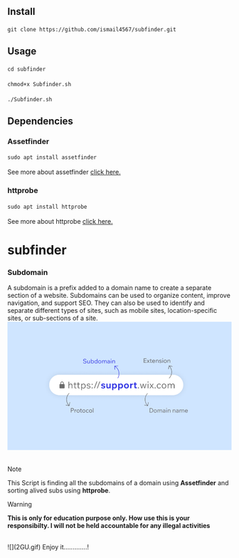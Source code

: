 ## Install
`git clone https://github.com/ismail4567/subfinder.git`
## Usage
`cd subfinder` <br> <br>
`chmod+x Subfinder.sh`<br> <br>
`./Subfinder.sh`
## Dependencies
### Assetfinder
`sudo apt install assetfinder` <br> <br>
See more about assetfinder [click here.](https://www.kali.org/tools/assetfinder/)
### httprobe
`sudo apt install httprobe` <br> <br>
See more about httprobe [click here.](https://www.kali.org/tools/httprobe/#:~:text=This%20package%20contains%20a%20tool,working%20http%20and%20https%20servers.)
# subfinder
### Subdomain
A subdomain is a prefix added to a domain name to create a separate section of a website. Subdomains can be used to organize content, improve navigation, and support SEO. They can also be used to identify and separate different types of sites, such as mobile sites, location-specific sites, or sub-sections of a site.
![](subdomain.webp)
<br><br>
> [!NOTE] 
> This Script is finding all the subdomains of a domain using **Assetfinder** and sorting alived subs using **httprobe**.

> [!WARNING]
> **This is only for education purpose only. How use this is your responsibilty. I will not be held accountable for any illegal activities**

<br>
![](2GU.gif)
Enjoy it.............!
